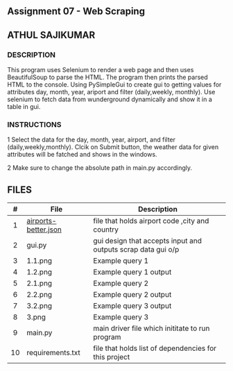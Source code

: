 ## Assignment 07 - Web Scraping
## ATHUL SAJIKUMAR
### DESCRIPTION
This program uses Selenium to render a web page and then uses BeautifulSoup to parse the HTML.
The program then prints the parsed HTML to the console.
Using PySimpleGui to create gui to getting values for attributes day, month, year, ariport and filter (daily,weekly, monthly). Use selenium to fetch data from wunderground dynamically  and show it in a table in gui.

### INSTRUCTIONS
1 Select the data for  the  day, month, year, airport, and filter (daily,weekly,monthly). Clcik on Submit button, the weather data for given attributes will be fatched and shows in the windows.

2 Make sure to change the absolute path in main.py accordingly.


## FILES
|   #   | File            | Description                                        |
| :---: | --------------- | -------------------------------------------------- |
|   1   | [airports-better.json]( https://github.com/ATHUL107/4883-SoftwareTools-Sajikumar/blob/main/Assignments/A07/airports-better.json) | file that holds airport code ,city and country   |
|   2   | gui.py                 |gui design that accepts input and outputs scrap data gui o/p|
|   3   |    1.1.png  | Example query 1|
|   4   |    1.2.png  |Example query 1 output|
|   5   |    2.1.png  |Example query 2| 
|   6   |    2.2.png  |Example query 2 output|
|   7   |    3.2.png  |Example query 3 output|
|   8   |    3.png    |Example query 3 |
|   9   |  main.py    | main driver file which inititate to run program    |
|   10  | requirements.txt      | file that holds list of dependencies for this project   |


